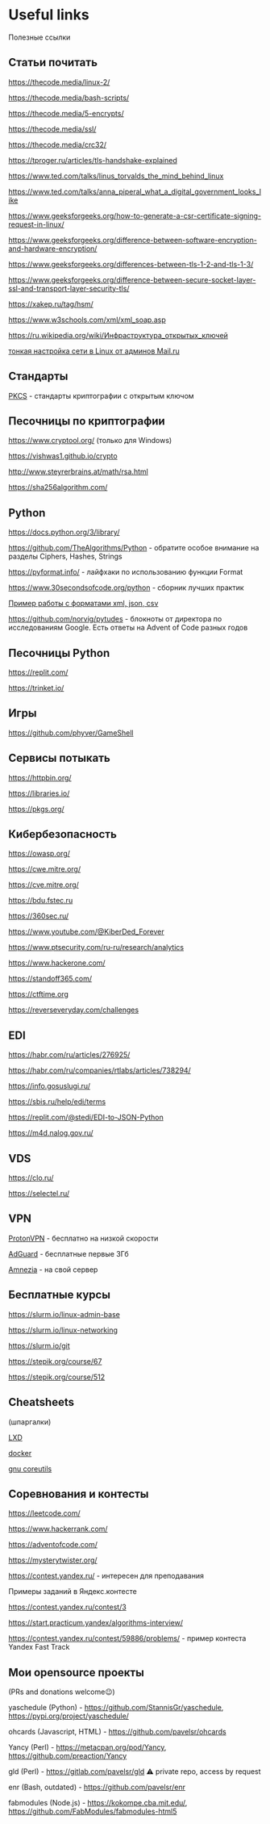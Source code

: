 ---
---

# Useful links

Полезные ссылки

## Статьи почитать

https://thecode.media/linux-2/

https://thecode.media/bash-scripts/

https://thecode.media/5-encrypts/

https://thecode.media/ssl/

https://thecode.media/crc32/

https://tproger.ru/articles/tls-handshake-explained

https://www.ted.com/talks/linus_torvalds_the_mind_behind_linux

https://www.ted.com/talks/anna_piperal_what_a_digital_government_looks_like

https://www.geeksforgeeks.org/how-to-generate-a-csr-certificate-signing-request-in-linux/

https://www.geeksforgeeks.org/difference-between-software-encryption-and-hardware-encryption/

https://www.geeksforgeeks.org/differences-between-tls-1-2-and-tls-1-3/

https://www.geeksforgeeks.org/difference-between-secure-socket-layer-ssl-and-transport-layer-security-tls/

https://xakep.ru/tag/hsm/

https://www.w3schools.com/xml/xml_soap.asp

https://ru.wikipedia.org/wiki/Инфраструктура_открытых_ключей

[тонкая настройка сети в Linux от админов Mail.ru](https://github.com/leandromoreira/linux-network-performance-parameters/blob/master/README_RU.md)

## Стандарты

[PKCS](https://ru.wikipedia.org/wiki/PKCS) - cтандарты криптографии с открытым ключом


## Песочницы по криптографии

https://www.cryptool.org/ (только для Windows)

https://vishwas1.github.io/crypto

http://www.steyrerbrains.at/math/rsa.html

https://sha256algorithm.com/

## Python

https://docs.python.org/3/library/

https://github.com/TheAlgorithms/Python - обратите особое внимание на разделы Ciphers, Hashes, Strings

https://pyformat.info/ - лайфхаки по использованию функции Format

https://www.30secondsofcode.org/python - сборник лучших практик

[Пример работы с форматами xml, json, csv](https://github.com/huangsam/ultimate-python/blob/main/ultimatepython/advanced/data_format.py)

https://github.com/norvig/pytudes - блокноты от директора по исследованиям Google. Есть ответы на Advent of Code разных годов

## Песочницы Python

https://replit.com/

https://trinket.io/

## Игры

https://github.com/phyver/GameShell

## Сервисы потыкать

https://httpbin.org/

https://libraries.io/

https://pkgs.org/

## Кибербезопасность

https://owasp.org/

https://cwe.mitre.org/

https://cve.mitre.org/

https://bdu.fstec.ru

https://360sec.ru/

https://www.youtube.com/@KiberDed_Forever

https://www.ptsecurity.com/ru-ru/research/analytics

https://www.hackerone.com/

https://standoff365.com/

https://ctftime.org

https://reverseveryday.com/challenges

## EDI

https://habr.com/ru/articles/276925/

https://habr.com/ru/companies/rtlabs/articles/738294/

https://info.gosuslugi.ru/

https://sbis.ru/help/edi/terms

https://replit.com/@stedi/EDI-to-JSON-Python

https://m4d.nalog.gov.ru/

## VDS

https://clo.ru/

https://selectel.ru/

## VPN

[ProtonVPN](https://protonvpn.com/) - бесплатно на низкой скорости

[AdGuard](https://adguard.com/) - бесплатные первые 3Гб

[Amnezia](https://amnezia.org/) - на свой сервер

## Бесплатные курсы

https://slurm.io/linux-admin-base

https://slurm.io/linux-networking

https://slurm.io/git

https://stepik.org/course/67

https://stepik.org/course/512

## Cheatsheets 

(шпаргалки)

[LXD](https://gist.github.com/berndbausch/a6835150c7a26c88048763c0bd739be6)

[docker](https://docs.docker.com/get-started/docker_cheatsheet.pdf)

[gnu coreutils](https://catonmat.net/gnu-coreutils-cheat-sheet)

## Соревнования и контесты

https://leetcode.com/

https://www.hackerrank.com/

https://adventofcode.com/

https://mysterytwister.org/

https://contest.yandex.ru/ - интересен для преподавания

Примеры заданий в Яндекс.контесте

https://contest.yandex.ru/contest/3

https://start.practicum.yandex/algorithms-interview/

https://contest.yandex.ru/contest/59886/problems/ - пример контеста Yandex Fast Track

## Мои opensource проекты 

(PRs and donations welcome😉)

yaschedule (Python) - https://github.com/StannisGr/yaschedule, https://pypi.org/project/yaschedule/

ohcards (Javascript, HTML) - https://github.com/pavelsr/ohcards

Yancy (Perl) - https://metacpan.org/pod/Yancy, https://github.com/preaction/Yancy

gld (Perl) - https://gitlab.com/pavelsr/gld ⚠️ private repo, access by request

enr (Bash, outdated) - https://github.com/pavelsr/enr

fabmodules (Node.js) - https://kokompe.cba.mit.edu/, https://github.com/FabModules/fabmodules-html5
